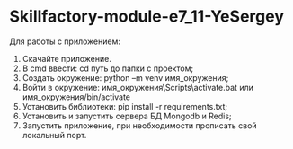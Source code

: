 # Skillfactory-module-e7_11-YeSergey
Для работы с приложением:
1. Скачайте приложение.
2. В cmd ввести: cd путь до папки с проектом;
3. Создать окружение: python –m venv имя_окружения;
4. Войти в окружение: имя_окружения\Scripts\activate.bat или имя_окружения/bin/activate
5. Установить библиотеки: pip install -r requirements.txt;
6. Установить и запустить сервера БД Mongodb и Redis;
7. Запустить приложение, при необходимости прописать свой локальный порт.

